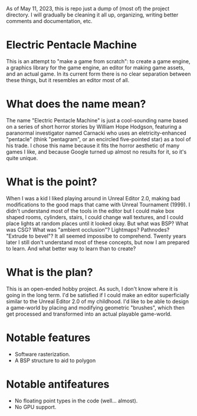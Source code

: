 As of May 11, 2023, this is repo just a dump of (most of) the project directory. I will gradually be cleaning it all up, organizing, writing better comments and documentation, etc.

# Electric Pentacle Machine
This is an attempt to "make a game from scratch": to create a game engine, a graphics library for the game engine, an editor for making game assets, and an actual game. In its current form there is no clear separation between these things, but it resembles an editor most of all.

# What does the name mean?
The name "Electric Pentacle Machine" is just a cool-sounding name based on a series of short horror stories by William Hope Hodgson, featuring a paranormal investigator named Carnacki who uses an eletricity-enhanced "pentacle" (think "pentagram", or an encircled five-pointed star) as a tool of his trade. I chose this name because it fits the horror aesthetic of many games I like, and because Google turned up almost no results for it, so it's quite unique.

# What is the point?
When I was a kid I liked playing around in Unreal Editor 2.0, making bad modifications to the good maps that came with Unreal Tournament (1999). I didn't understand most of the tools in the editor but I could make box shaped rooms, cylinders, stairs, I could change wall textures, and I could place lights at random places until it looked okay. But what was BSP? What was CSG? What was "ambient occlusion"? Lightmaps? Pathnodes? "Extrude to bevel"? It all seemed impossibe to comprehend. Twenty years later I still don't understand most of these concepts, but now I am prepared to learn. And what better way to learn than to create? 

# What is the plan?
This is an open-ended hobby project. As such, I don't know where it is going in the long term. I'd be satisfied if I could make an editor superficially similar to the Unreal Editor 2.0 of my childhood. I'd like to be able to design a game-world by placing and modifying geometric "brushes", which then get processed and transformed into an actual playable game-world.

# Notable features
- Software rasterization.
- A BSP structure to aid to polygon

# Notable antifeatures
- No floating point types in the code (well... almost).
- No GPU support.
